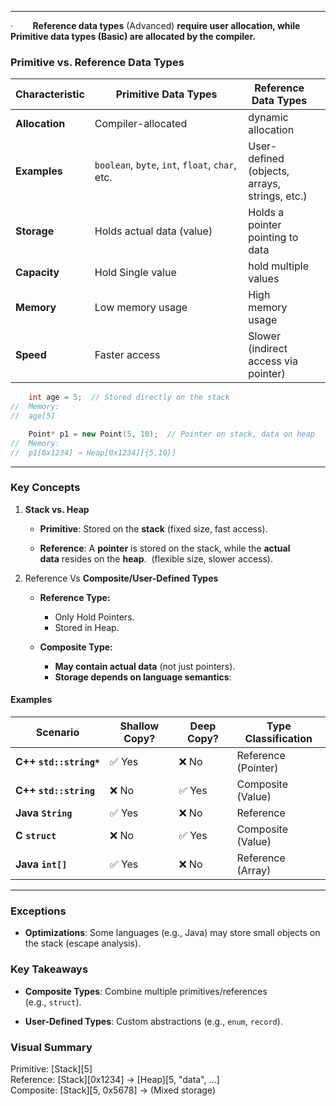 
---



·        **Reference data types** (Advanced) **require user allocation, while Primitive data types (Basic) are allocated by the compiler.**

### **Primitive vs. Reference Data Types**

| **Characteristic** | **Primitive Data Types**                        | **Reference Data Types**                      |     |
| ------------------ | ----------------------------------------------- | --------------------------------------------- | --- |
| **Allocation**     | Compiler-allocated                              | dynamic allocation                            |     |
| **Examples**       | `boolean`, `byte`, `int`, `float`, `char`, etc. | User-defined (objects, arrays, strings, etc.) |     |
| **Storage**        | Holds actual data (value)                       | Holds a pointer pointing to data              |     |
| **Capacity**       | Hold Single value                               | hold multiple values                          |     |
| **Memory**         | Low memory usage                                | High memory usage                             |     |
| **Speed**          | Faster access                                   | Slower (indirect access via pointer)          |     |

```cpp 
	int age = 5;  // Stored directly on the stack
//  Memory:
//  age[5]
```

```cpp
	Point* p1 = new Point(5, 10);  // Pointer on stack, data on heap
//  Memory:
//  p1[0x1234] → Heap[0x1234][{5,10}]
```



---


### **Key Concepts**

1. **Stack vs. Heap**
    
    - **Primitive**: Stored on the **stack** (fixed size, fast access).
        
    - **Reference**: A **pointer** is stored on the stack, while the **actual data** resides on the **heap**.  (flexible size, slower access).
        
2. Reference Vs **Composite/User-Defined Types**
    
    - **Reference Type:**
	    - Only Hold Pointers.
	    -  Stored in Heap.
		
    - **Composite Type:**
	    - **May contain actual data** (not just pointers).
		- **Storage depends on language semantics**:


#### **Examples**

|Scenario|Shallow Copy?|Deep Copy?|Type Classification|
|---|---|---|---|
|**C++ `std::string*`**|✅ Yes|❌ No|Reference (Pointer)|
|**C++ `std::string`**|❌ No|✅ Yes|Composite (Value)|
|**Java `String`**|✅ Yes|❌ No|Reference|
|**C `struct`**|❌ No|✅ Yes|Composite (Value)|
|**Java `int[]`**|✅ Yes|❌ No|Reference (Array)|



---


### **Exceptions**

- **Optimizations**: Some languages (e.g., Java) may store small objects on the stack (escape analysis).


### **Key Takeaways**

- **Composite Types**: Combine multiple primitives/references (e.g., `struct`).
    
- **User-Defined Types**: Custom abstractions (e.g., `enum`, `record`).


### **Visual Summary**

Primitive: [Stack][5]  
Reference: [Stack][0x1234] → [Heap][5, "data", ...]  
Composite: [Stack][5, 0x5678] → (Mixed storage)



